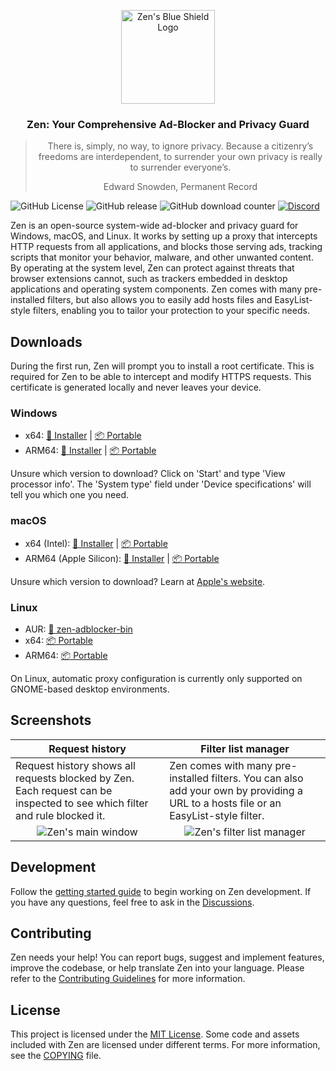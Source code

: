 <p align="center">
  <picture>
    <img src="https://github.com/ZenPrivacy/zen-desktop/blob/master/assets/appicon.png?raw=true" alt="Zen's Blue Shield Logo" width="150" />
  </picture>
</p>

<h3 align="center">
  Zen: Your Comprehensive Ad-Blocker and Privacy Guard
</h3>
<blockquote align="center">
There is, simply, no way, to ignore privacy. Because a citizenry’s freedoms are interdependent, to surrender your own privacy is really to surrender everyone’s.

Edward Snowden, Permanent Record

</blockquote>

![GitHub License](https://img.shields.io/github/license/ZenPrivacy/zen-desktop)
![GitHub release](https://img.shields.io/github/v/release/ZenPrivacy/zen-desktop)
![GitHub download counter](https://img.shields.io/github/downloads/ZenPrivacy/zen-desktop/total)
<a href="https://discord.gg/jSzEwby7JY">
<img alt="Discord" src="https://dcbadge.limes.pink/api/server/https://discord.gg/jSzEwby7JY?style=flat"/>
</a>

Zen is an open-source system-wide ad-blocker and privacy guard for Windows, macOS, and Linux. It works by setting up a proxy that intercepts HTTP requests from all applications, and blocks those serving ads, tracking scripts that monitor your behavior, malware, and other unwanted content. By operating at the system level, Zen can protect against threats that browser extensions cannot, such as trackers embedded in desktop applications and operating system components. Zen comes with many pre-installed filters, but also allows you to easily add hosts files and EasyList-style filters, enabling you to tailor your protection to your specific needs.

## Downloads

During the first run, Zen will prompt you to install a root certificate. This is required for Zen to be able to intercept and modify HTTPS requests. This certificate is generated locally and never leaves your device.

### Windows

- x64: [💾 Installer](https://github.com/ZenPrivacy/zen-desktop/releases/latest/download/Zen-amd64-installer.exe) | [📦 Portable](https://github.com/ZenPrivacy/zen-desktop/releases/latest/download/Zen_windows_amd64.zip)
- ARM64: [💾 Installer](https://github.com/ZenPrivacy/zen-desktop/releases/latest/download/Zen-arm64-installer.exe) | [📦 Portable](https://github.com/ZenPrivacy/zen-desktop/releases/latest/download/Zen_windows_arm64.zip)

Unsure which version to download? Click on 'Start' and type 'View processor info'. The 'System type' field under 'Device specifications' will tell you which one you need.

### macOS

- x64 (Intel): [💾 Installer](https://github.com/ZenPrivacy/zen-desktop/releases/latest/download/Zen-amd64.dmg) | [📦 Portable](https://github.com/ZenPrivacy/zen-desktop/releases/latest/download/Zen_darwin_amd64.tar.gz)
- ARM64 (Apple Silicon): [💾 Installer](https://github.com/ZenPrivacy/zen-desktop/releases/latest/download/Zen-arm64.dmg) | [📦 Portable](https://github.com/ZenPrivacy/zen-desktop/releases/latest/download/Zen_darwin_arm64.tar.gz)

Unsure which version to download? Learn at [Apple's website](https://support.apple.com/en-us/HT211814).

### Linux

- AUR: [👾 zen-adblocker-bin](https://aur.archlinux.org/packages/zen-adblocker-bin)
- x64: [📦 Portable](https://github.com/ZenPrivacy/zen-desktop/releases/latest/download/Zen_linux_amd64.tar.gz)
- ARM64: [📦 Portable](https://github.com/ZenPrivacy/zen-desktop/releases/latest/download/Zen_linux_arm64.tar.gz)

On Linux, automatic proxy configuration is currently only supported on GNOME-based desktop environments.

## Screenshots

<table>
  <thead>
    <tr>
        <th>Request history</th>
        <th>Filter list manager</th>
    </tr>
  </thead>
  <tbody>
    <tr>
      <td>
        Request history shows all requests blocked by Zen. Each request can be inspected to see which filter and rule blocked it.
      </td>
      <td>
        Zen comes with many pre-installed filters. You can also add your own by providing a URL to a hosts file or an EasyList-style filter.
      </td>
    </tr>
    <tr>
      <td align="center" valign="top"><img src="https://github.com/ZenPrivacy/zen-desktop/blob/master/assets/screenshots/main-window.png?raw=true" alt="Zen's main window"/></td>
      <td align="center" valign="top"><img src="https://github.com/ZenPrivacy/zen-desktop/blob/master/assets/screenshots/filter-lists.png?raw=true" alt="Zen's filter list manager"/></td>
    </tr>
  </tbody>
</table>

## Development

Follow the [getting started guide](docs/internal/index.md#getting-started) to begin working on Zen development. If you have any questions, feel free to ask in the [Discussions](https://github.com/ZenPrivacy/zen-desktop/discussions/categories/q-a).

## Contributing

Zen needs your help! You can report bugs, suggest and implement features, improve the codebase, or help translate Zen into your language. Please refer to the [Contributing Guidelines](CONTRIBUTING.md) for more information.

## License

This project is licensed under the [MIT License](https://github.com/ZenPrivacy/zen-desktop/blob/master/LICENSE). Some code and assets included with Zen are licensed under different terms. For more information, see the [COPYING](https://github.com/ZenPrivacy/zen-desktop/blob/master/COPYING.md) file.
